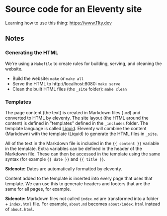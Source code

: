 # Source code for an Eleventy site

Learning how to use this thing: https://www.11ty.dev

## Notes

### Generating the HTML

We're using a `Makefile` to create rules for building, serving, and cleaning
the website.

* Build the website: `make` or `make all`
* Serve the HTML to http://localhost:8080: `make serve`
* Clean the built HTML files (the `_site` folder): `make clean`

### Templates

The page content (the text) is created in Markdown files (`.md`) and converted
to HTML by eleventy. The site layout (the HTML around the content) is defined
in "templates" defined in the `_includes` folder. The template language is
called [Liquid](https://shopify.github.io/liquid/). Eleventy will combine the
content (Markdown) with the template (Liquid) to generate the HTML files in
`_site`.

All of the text in the Markdown file is included in the `{{ content }}`
variable in the template. Extra variables can be defined in the header of the
Markdown file. These can then be accessed in the template using the same
syntax (for example `{{ date }}` and `{{ title }}`.

**Sidenote:** Dates are automatically formatted by eleventy.

Content added to the template is inserted into every page that uses that
template. We can use this to generate headers and footers that are the same for
all pages, for example.

**Sidenote:** Markdown files not called `index.md` are transformed into a
folder + `index.html` file. For example, `about.md` becomes `about/index.html`
instead of `about.html`.
